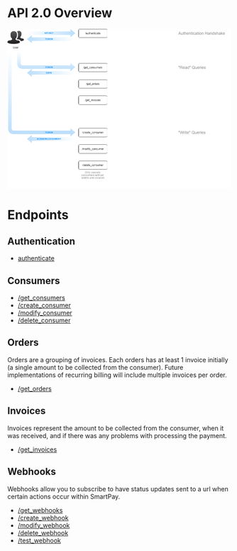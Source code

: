 # API 2.0 Overview

<img src="assets/endpoints.png">

# Endpoints

## Authentication

- [authenticate](authenticate/authenticate.md)

## Consumers

- [/get_consumers](consumers/get_consumers.md)
- [/create_consumer](consumers/create_consumer.md)
- [/modify_consumer](consumers/modify_consumer.md)
- [/delete_consumer](consumers/delete_consumer.md)

## Orders

Orders are a grouping of invoices.  Each orders has at least 1 invoice initially (a single amount to be collected from the consumer).  Future implementations of recurring billing will include multiple invoices per order.

- [/get_orders](orders/get_orders.md)

## Invoices

Invoices represent the amount to be collected from the consumer, when it was received, and if there was any problems with processing the payment.

- [/get_invoices](invoices/get_invoices.md)

## Webhooks

Webhooks allow you to subscribe to have status updates sent to a url when certain actions occur within SmartPay.

- [/get_webhooks](webhooks/get_webhooks.md)
- [/create_webhook](webhooks/create_webhook.md)
- [/modify_webhook](webhooks/modify_webhook.md)
- [/delete_webhook](webhooks/delete_webhook.md)
- [/test_webhook](webhooks/test_webhook.md)